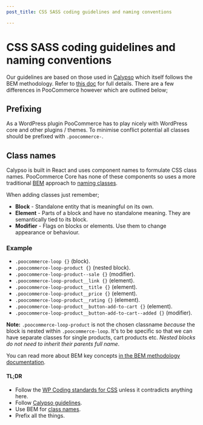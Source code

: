 ```yaml
---
post_title: CSS SASS coding guidelines and naming conventions

---
```


# CSS SASS coding guidelines and naming conventions

Our guidelines are based on those used in [Calypso](https://github.com/Automattic/wp-calypso) which itself follows the BEM methodology. Refer to [this doc](https://wpcalypso.wordpress.com/devdocs/docs/coding-guidelines/css.md?term=css) for full details. There are a few differences in PooCommerce however which are outlined below;

## Prefixing

As a WordPress plugin PooCommerce has to play nicely with WordPress core and other plugins / themes. To minimise conflict potential all classes should be prefixed with `.poocommerce-`.

## Class names

Calypso is built in React and uses component names to formulate CSS class names. PooCommerce Core has none of these components so uses a more traditional [BEM](http://getbem.com/) approach to [naming classes](http://cssguidelin.es/#bem-like-naming). 

When adding classes just remember;

* **Block** - Standalone entity that is meaningful on its own.
* **Element** - Parts of a block and have no standalone meaning. They are semantically tied to its block.
* **Modifier** - Flags on blocks or elements. Use them to change appearance or behaviour.

### Example

* `.poocommerce-loop {}` (block).
* `.poocommerce-loop-product {}` (nested block).
* `.poocommerce-loop-product--sale {}` (modifier).
* `.poocommerce-loop-product__link {}` (element).
* `.poocommerce-loop-product__title {}` (element).
* `.poocommerce-loop-product__price {}` (element).
* `.poocommerce-loop-product__rating {}` (element).
* `.poocommerce-loop-product__button-add-to-cart {}` (element).
* `.poocommerce-loop-product__button-add-to-cart--added {}` (modifier).

**Note:** `.poocommerce-loop-product` is not the chosen classname _because_ the block is nested within `.poocommerce-loop`. It's to be specific so that we can have separate classes for single products, cart products etc. _Nested blocks do not need to inherit their parents full name_.

You can read more about BEM key concepts [in the BEM methodology documentation](https://en.bem.info/methodology/key-concepts/).

#### TL;DR

* Follow the [WP Coding standards for CSS](https://make.wordpress.org/core/handbook/best-practices/coding-standards/css/) unless it contradicts anything here.
* Follow [Calypso guidelines](https://wpcalypso.wordpress.com/devdocs/docs/coding-guidelines/css.md?term=css).
* Use BEM for [class names](https://en.bem.info/methodology/naming-convention/).
* Prefix all the things.
